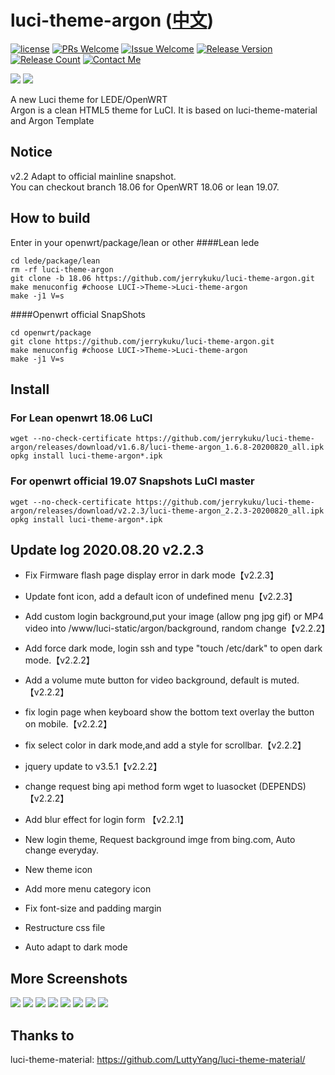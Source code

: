 # luci-theme-argon ([中文](/README_ZH.md))

[1]: https://img.shields.io/badge/license-MIT-brightgreen.svg
[2]: /LICENSE
[3]: https://img.shields.io/badge/PRs-welcome-brightgreen.svg
[4]: https://github.com/jerrykuku/luci-theme-argon/pulls
[5]: https://img.shields.io/badge/Issues-welcome-brightgreen.svg
[6]: https://github.com/jerrykuku/luci-theme-argon/issues/new
[7]: https://img.shields.io/badge/release-v2.2.3-blue.svg?
[8]: https://github.com/jerrykuku/luci-theme-argon/releases
[9]: https://img.shields.io/github/downloads/jerrykuku/luci-theme-argon/total
[10]: https://img.shields.io/badge/Contact-telegram-blue
[11]: https://t.me/jerryk6
[![license][1]][2]
[![PRs Welcome][3]][4]
[![Issue Welcome][5]][6]
[![Release Version][7]][8]
[![Release Count][9]][8]
[![Contact Me][10]][11]

![](/Screenshots/screenshot_pc.jpg)
![](/Screenshots/screenshot_phone.jpg)

A new Luci theme for LEDE/OpenWRT  
Argon is a clean HTML5 theme for LuCI. It is based on luci-theme-material and Argon Template  

## Notice 
v2.2 Adapt to official mainline snapshot.  
You can checkout branch 18.06 for  OpenWRT 18.06 or lean 19.07.

## How to build

Enter in your openwrt/package/lean  or  other
####Lean lede
```
cd lede/package/lean  
rm -rf luci-theme-argon  
git clone -b 18.06 https://github.com/jerrykuku/luci-theme-argon.git  
make menuconfig #choose LUCI->Theme->Luci-theme-argon  
make -j1 V=s  
```

####Openwrt official SnapShots
```
cd openwrt/package
git clone https://github.com/jerrykuku/luci-theme-argon.git  
make menuconfig #choose LUCI->Theme->Luci-theme-argon  
make -j1 V=s  
```

## Install 
### For Lean openwrt 18.06 LuCI
```
wget --no-check-certificate https://github.com/jerrykuku/luci-theme-argon/releases/download/v1.6.8/luci-theme-argon_1.6.8-20200820_all.ipk
opkg install luci-theme-argon*.ipk
```

### For openwrt official 19.07 Snapshots LuCI master 
```
wget --no-check-certificate https://github.com/jerrykuku/luci-theme-argon/releases/download/v2.2.3/luci-theme-argon_2.2.3-20200820_all.ipk
opkg install luci-theme-argon*.ipk
```

## Update log 2020.08.20 v2.2.3 
- Fix Firmware flash page display error in dark mode【v2.2.3】
- Update font icon, add a default icon of undefined menu【v2.2.3】

- Add custom login background,put your image (allow png jpg gif) or MP4 video into /www/luci-static/argon/background, random change【v2.2.2】
- Add force dark mode, login ssh and type "touch /etc/dark" to open dark mode.【v2.2.2】
- Add a volume mute button for video background, default is muted.【v2.2.2】
- fix login page when keyboard show the bottom text overlay the button on mobile.【v2.2.2】
- fix select color in dark mode,and add a style for scrollbar.【v2.2.2】
- jquery update to v3.5.1【v2.2.2】
- change request bing api method form wget to luasocket (DEPENDS)【v2.2.2】

- Add blur effect for login form 【v2.2.1】
- New login theme, Request background imge from bing.com, Auto change everyday. 
- New theme icon 
- Add more menu category  icon 
- Fix font-size and padding margin 
- Restructure css file 
- Auto adapt to dark mode

## More Screenshots

![](/Screenshots/pc/light2.jpg)
![](/Screenshots/pc/light3.jpg)
![](/Screenshots/pc/dark2.jpg)
![](/Screenshots/pc/dark3.jpg)
![](/Screenshots/phone/light2.jpg)
![](/Screenshots/phone/light3.jpg)
![](/Screenshots/phone/dark2.jpg)
![](/Screenshots/phone/dark3.jpg)

## Thanks to 
luci-theme-material: https://github.com/LuttyYang/luci-theme-material/
